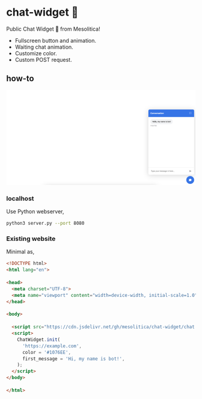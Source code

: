 # chat-widget 💬

Public Chat Widget 💬 from Mesolitica!

- Fullscreen button and animation.
- Waiting chat animation.
- Customize color.
- Custom POST request.

## how-to

![alt text](printscreen.png)

### localhost

Use Python webserver,

```bash
python3 server.py --port 8080
```

### Existing website

Minimal as,

```html
<!DOCTYPE html>
<html lang="en">

<head>
  <meta charset="UTF-8">
  <meta name="viewport" content="width=device-width, initial-scale=1.0">
</head>

<body>

  <script src="https://cdn.jsdelivr.net/gh/mesolitica/chat-widget/chat.js"></script>
  <script>
    ChatWidget.init(
      'https://example.com',
      color = '#1076EE',
      first_message = 'Hi, my name is bot!',
    );
  </script>
</body>

</html>
```

